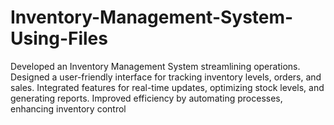 # Inventory-Management-System-Using-Files
Developed an Inventory Management System streamlining operations. Designed a user-friendly interface for tracking inventory levels, orders, and sales. Integrated features for real-time updates, optimizing stock levels, and generating reports. Improved efficiency by automating processes, enhancing inventory control
